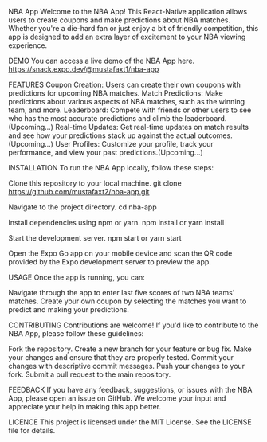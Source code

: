 NBA App
Welcome to the NBA App! This React-Native application allows users to create coupons and make predictions about NBA matches. Whether you're a die-hard fan or just enjoy a bit of friendly competition, this app is designed to add an extra layer of excitement to your NBA viewing experience.

DEMO
You can access a live demo of the NBA App here.
https://snack.expo.dev/@mustafaxt1/nba-app

FEATURES
Coupon Creation: Users can create their own coupons with predictions for upcoming NBA matches.
Match Predictions: Make predictions about various aspects of NBA matches, such as the winning team, and more.
Leaderboard: Compete with friends or other users to see who has the most accurate predictions and climb the leaderboard.(Upcoming...)
Real-time Updates: Get real-time updates on match results and see how your predictions stack up against the actual outcomes.(Upcoming...)
User Profiles: Customize your profile, track your performance, and view your past predictions.(Upcoming...)

INSTALLATION
To run the NBA App locally, follow these steps:

Clone this repository to your local machine.
git clone https://github.com/mustafaxt2/nba-app.git

Navigate to the project directory.
cd nba-app

Install dependencies using npm or yarn.
npm install
or
yarn install

Start the development server.
npm start
or
yarn start

Open the Expo Go app on your mobile device and scan the QR code provided by the Expo development server to preview the app.

USAGE
Once the app is running, you can:

Navigate through the app to enter last five scores of two NBA teams' matches.
Create your own coupon by selecting the matches you want to predict and making your predictions.

CONTRIBUTING
Contributions are welcome! If you'd like to contribute to the NBA App, please follow these guidelines:

Fork the repository.
Create a new branch for your feature or bug fix.
Make your changes and ensure that they are properly tested.
Commit your changes with descriptive commit messages.
Push your changes to your fork.
Submit a pull request to the main repository.

FEEDBACK
If you have any feedback, suggestions, or issues with the NBA App, please open an issue on GitHub. We welcome your input and appreciate your help in making this app better.

LICENCE
This project is licensed under the MIT License. See the LICENSE file for details.
